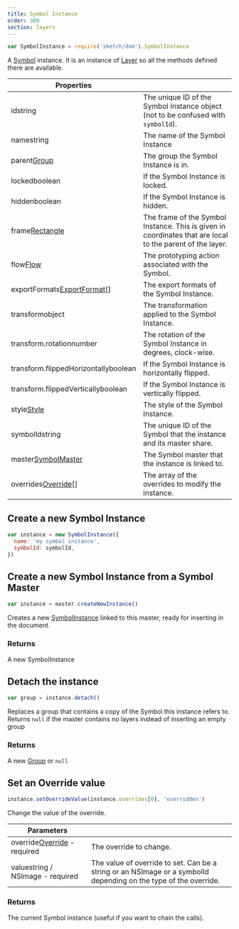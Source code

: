 ```yaml
---
title: Symbol Instance
order: 309
section: layers
---
```


```javascript
var SymbolInstance = require('sketch/dom').SymbolInstance
```

A [Symbol](https://www.sketchapp.com/docs/symbols/) instance. It is an instance of [Layer](#layer) so all the methods defined there are available.

| Properties                                                                  |                                                                                                           |
| --------------------------------------------------------------------------- | --------------------------------------------------------------------------------------------------------- |
| id<span class="arg-type">string</span>                                      | The unique ID of the Symbol Instance object (not to be confused with `symbolId`).                         |
| name<span class="arg-type">string</span>                                    | The name of the Symbol Instance                                                                           |
| parent<span class="arg-type">[Group](#group)</span>                         | The group the Symbol Instance is in.                                                                      |
| locked<span class="arg-type">boolean</span>                                 | If the Symbol Instance is locked.                                                                         |
| hidden<span class="arg-type">boolean</span>                                 | If the Symbol Instance is hidden.                                                                         |
| frame<span class="arg-type">[Rectangle](#rectangle) </span>                 | The frame of the Symbol Instance. This is given in coordinates that are local to the parent of the layer. |
| flow<span class="arg-type">[Flow](#flow)</span>                             | The prototyping action associated with the Symbol.                                                        |
| exportFormats<span class="arg-type">[ExportFormat](#export-format)[]</span> | The export formats of the Symbol Instance.                                                                |
| transform<span class="arg-type">object</span>                               | The transformation applied to the Symbol Instance.                                                        |
| transform.rotation<span class="arg-type">number</span>                      | The rotation of the Symbol Instance in degrees, clock-wise.                                               |
| transform.flippedHorizontally<span class="arg-type">boolean</span>          | If the Symbol Instance is horizontally flipped.                                                           |
| transform.flippedVertically<span class="arg-type">boolean</span>            | If the Symbol Instance is vertically flipped.                                                             |
| style<span class="arg-type">[Style](#style)</span>                          | The style of the Symbol Instance.                                                                         |
| symbolId<span class="arg-type">string</span>                                | The unique ID of the Symbol that the instance and its master share.                                       |
| master<span class="arg-type">[SymbolMaster](#symbol-master)</span>          | The Symbol master that the instance is linked to.                                                         |
| overrides<span class="arg-type">[Override](#symbol-override)[]</span>       | The array of the overrides to modify the instance.                                                        |

## Create a new Symbol Instance

```javascript
var instance = new SymbolInstance({
  name: 'my symbol instance',
  symbolId: symbolId,
})
```

## Create a new Symbol Instance from a Symbol Master

```javascript
var instance = master.createNewInstance()
```

Creates a new [SymbolInstance](#symbol-instance) linked to this master, ready for inserting in the document.

### Returns

A new SymbolInstance

## Detach the instance

```javascript
var group = instance.detach()
```

Replaces a group that contains a copy of the Symbol this instance refers to. Returns `null` if the master contains no layers instead of inserting an empty group

### Returns

A new [Group](#group) or `null`

## Set an Override value

```javascript
instance.setOverrideValue(instance.overrides[0], 'overridden')
```

Change the value of the override.

| Parameters                                                                    |                                                                                                                  |
| ----------------------------------------------------------------------------- | ---------------------------------------------------------------------------------------------------------------- |
| override<span class="arg-type">[Override](#symbol-override) - required</span> | The override to change.                                                                                          |
| value<span class="arg-type">string / NSImage - required</span>                | The value of override to set. Can be a string or an NSImage or a symbolId depending on the type of the override. |

### Returns

The current Symbol instance (useful if you want to chain the calls).

